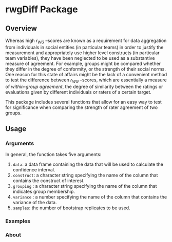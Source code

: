 # rwgDiff Package

## Overview

Whereas high $r_{WG}$ –scores are known as a requirement for data aggregation from individuals in social entities (in particular teams) in order to justify the measurement and appropriately use higher level constructs (in particular team variables), they have been neglected to be used as a substantive measure of agreement. For example, groups might be compared whether they differ in the degree of conformity, or the strength of their social norms. One reason for this state of affairs might be the lack of a convenient method to test the difference between $r_{WG}$ –scores, which are essentially a measure of *within-group agreement*, the degree of similarity between the ratings or evaluations given by different individuals or raters of a certain target.

This package includes several functions that allow for an easy way to test for significance when comparing the strength of rater agreement of two groups.

## Usage


### Arguments

In general, the function takes five arguments:

1.  `data`: a data frame containing the data that will be used to calculate the confidence interval.
2.  `construct`: a character string specifying the name of the column that contains the construct of interest.
3.  `grouping` : a character string specifying the name of the column that indicates group membership.
4.  `variance` : a number specifying the name of the column that contains the variance of the data.
5.  `samples`: the number of bootstrap replicates to be used.

### Examples

### About